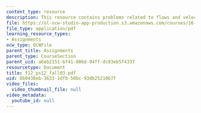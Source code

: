 ```yaml
---
content_type: resource
description: This resource contains problems related to flows and velocity fields.
file: https://ol-ocw-studio-app-production.s3.amazonaws.com/courses/16-01-unified-engineering-i-ii-iii-iv-fall-2005-spring-2006/8b0438eb36331dfb50bc93db25210b7f_f12_ps12_fall03.pdf
file_type: application/pdf
learning_resource_types:
- Assignments
ocw_type: OCWFile
parent_title: Assignments
parent_type: CourseSection
parent_uid: a6eb2151-6f41-806d-94ff-dc83eb5f4337
resourcetype: Document
title: f12_ps12_fall03.pdf
uid: 8b0438eb-3633-1dfb-50bc-93db25210b7f
video_files:
  video_thumbnail_file: null
video_metadata:
  youtube_id: null
---
```

